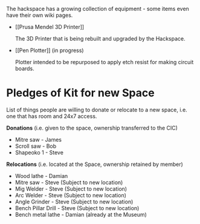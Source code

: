 The hackspace has a growing collection of equipment - some items even have their own wiki pages.

- [[Prusa Mendel 3D Printer]]

  The 3D Printer that is being rebuilt and upgraded by the Hackspace.

- [[Pen Plotter]] (in progress)

  Plotter intended to be repurposed to apply etch resist for making circuit boards.


# Pledges of Kit for new Space
List of things people are willing to donate or relocate to a new space, i.e. one that has room and 24x7 access.

**Donations** (i.e. given to the space, ownership transferred to the CIC)
* Mitre saw - James
* Scroll saw - Bob
* Shapeoko 1 - Steve

**Relocations** (i.e. located at the Space, ownership retained by member)
* Wood lathe - Damian
* Mitre saw - Steve (Subject to new location)
* Mig Welder - Steve (Subject to new location)
* Arc Welder - Steve (Subject to new location)
* Angle Grinder - Steve (Subject to new location)
* Bench Pillar Drill - Steve (Subject to new location)
* Bench metal lathe - Damian (already at the Museum)




